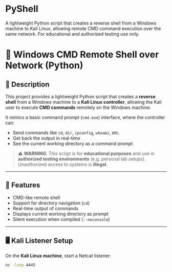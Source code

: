 # PyShell
A lightweight Python script that creates a reverse shell from a Windows machine to Kali Linux, allowing remote CMD command execution over the same network. For educational and authorized testing use only.
# 🔁 Windows CMD Remote Shell over Network (Python)

## 📌 Description

This project provides a lightweight Python script that creates a **reverse shell** from a Windows machine to a **Kali Linux controller**, allowing the Kali user to execute **CMD commands** remotely on the Windows machine. 

It mimics a basic command prompt (`cmd.exe`) interface, where the controller can:

- Send commands like `cd`, `dir`, `ipconfig`, `whoami`, etc.
- Get back the output in real-time
- See the current working directory as a command prompt

> ⚠️ **WARNING**: This script is for **educational purposes** and use in **authorized testing environments** (e.g. personal lab setups). Unauthorized access to systems is **illegal**.

---

## 🎯 Features

- CMD-like remote shell
- Support for directory navigation (`cd`)
- Real-time output of commands
- Displays current working directory as prompt
- Silent execution when compiled (`--noconsole`)

---

## 🖥️ Kali Listener Setup

On the **Kali Linux machine**, start a Netcat listener:

```bash
nc -lvnp 4445
